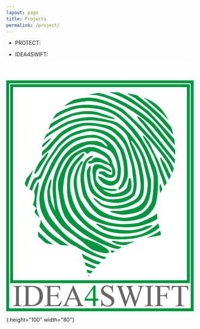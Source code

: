 ```yaml
---
layout: page
title: Projects
permalink: /project/
---
```



+ PROTECT:

+ IDEA4SWIFT:

![](/images/logo.png){:height="100" width="80"}
